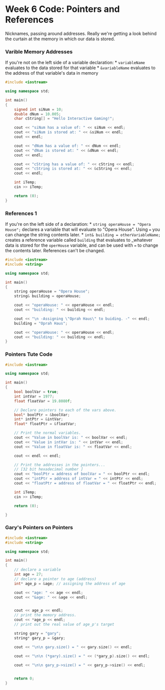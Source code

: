 # Week 6 Code: Pointers and References

Nicknames, passing around addresses. Really we're getting a look behind the curtain at the memory in which our data is stored.

### Varible Memory Addresses

If you're not on the left side of a variable declaration:
    * `variableName` evaluates to the data stored for that variable
    * `&variableName` evaluates to the address of that variable's data in memory

```cpp
#include <iostream>

using namespace std;

int main()
{
    signed int siNum = 10;
    double dNum = 10.005;
    char cString[] = "Hello Interactive Gaming!";

    cout << "siNum has a value of: " << siNum << endl;
    cout << "siNum is stored at: " << &siNum << endl;
    cout << endl;

    cout << "dNum has a value of: " << dNum << endl;
    cout << "dNum is stored at: " << &dNum << endl;
    cout << endl;

    cout << "cString has a value of: " << cString << endl;
    cout << "cString is stored at: " << &cString << endl;
    cout << endl;

    int iTemp;
    cin >> iTemp;

    return (0);
}
```

### References 1

If you're on the left side of a declaration:
    * `string operaHouse = "Opera House";` declares a variable that will evaluate to "Opera House". Using `=` you can change the string contents later.
    * `int& building = otherVariableName;` creates a reference variable called `building` that evaluates to _whatever data is stored for the `operHouse` variable, and can be used with `=` to change the contents later.
References can't be changed.

```cpp
#include <iostream>
#include <string>

using namespace std;

int main()
{
    string operaHouse = "Opera House"; 
    string& building = operaHouse;

    cout << "operaHouse: " << operaHouse << endl;
    cout << "building: " << building << endl;

    cout << "\n -Assigning \"Oprah Haus\" to buiding. -" << endl;
    building = "Oprah Haus";

    cout << "operaHouse: " << operaHouse << endl;
    cout << "building: " << building << endl;
}
```

### Pointers Tute Code

```cpp
#include <iostream>

using namespace std;

int main()
{
    bool boolVar = true;
    int intVar = 1977;
    float floatVar = 19.8080f;

    // Declare pointers to each of the vars above.
    bool* boolPtr = &boolVar;
    int* intPtr = &intVar;
    float* floatPtr = &floatVar;

    // Print the normal variables.
    cout << "Value in boolVar is: " << boolVar << endl;
    cout << "Value in intVar is: " << intVar << endl;
    cout << "Value in floatVar is: " << floatVar << endl;

    cout << endl << endl;

    // Print the addresses in the pointers...
    // [32 bit hexadecimal number ]
    cout << "boolPtr = address of boolVar = " << boolPtr << endl;
    cout << "intPtr = address of intVar = " << intPtr << endl;
    cout << "floatPtr = address of floatVar = " << floatPtr << endl;

    int iTemp;
    cin >> iTemp;

    return (0);

}
```

### Gary's Pointers on Pointers

```cpp
#include <iostream>
#include <string>

using namespace std;

int main()
{
	// declare a variable
	int age = 27;
	// declare a pointer to age (address)
	int* age_p = &age; // assigning the address of age

	cout << "age: " << age << endl;
	cout << "&age: " << &age << endl;


	cout << age_p << endl;
	// print the memory address.
	cout << *age_p << endl;
	// print out the real value of age_p's target

	string gary = "gary";
	string* gary_p = &gary;

	cout << "\n\n gary.size() = " << gary.size() << endl;

	cout << "\n\n (*gary).size() = " << (*gary_p).size() << endl;
	
	cout << "\n\n gary_p->size() = " << gary_p->size() << endl;


	return 0;
}
```